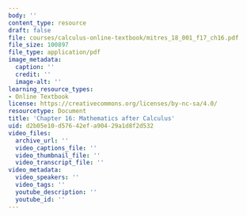 ```yaml
---
body: ''
content_type: resource
draft: false
file: courses/calculus-online-textbook/mitres_18_001_f17_ch16.pdf
file_size: 100897
file_type: application/pdf
image_metadata:
  caption: ''
  credit: ''
  image-alt: ''
learning_resource_types:
- Online Textbook
license: https://creativecommons.org/licenses/by-nc-sa/4.0/
resourcetype: Document
title: 'Chapter 16: Mathematics after Calculus'
uid: d2b05e10-d576-42ef-a904-29a1d8f2d532
video_files:
  archive_url: ''
  video_captions_file: ''
  video_thumbnail_file: ''
  video_transcript_file: ''
video_metadata:
  video_speakers: ''
  video_tags: ''
  youtube_description: ''
  youtube_id: ''
---
```

